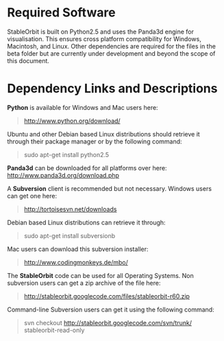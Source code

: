 # Required Software #

StableOrbit is built on Python2.5 and uses the Panda3d engine for visualisation. This ensures cross platform compatibility for Windows, Macintosh, and Linux. Other dependencies are required for the files in the beta folder but are currently under development and beyond the scope of this document.

# Dependency Links and Descriptions #

**Python** is available for Windows and Mac users here:
> http://www.python.org/download/

Ubuntu and other Debian based Linux distributions should retrieve it through their package manager or by the following command:
> sudo apt-get install python2.5

**Panda3d** can be downloaded for all platforms over here:
http://www.panda3d.org/download.php

A **Subversion** client is recommended but not necessary. Windows users can get one here:
> http://tortoisesvn.net/downloads

Debian based Linux distributions can retrieve it through:
> sudo apt-get install subversionb

Mac users can download this subversion installer:
> http://www.codingmonkeys.de/mbo/

The **StableOrbit** code can be used for all Operating Systems. Non subversion users can get a zip archive of the file here:
> http://stableorbit.googlecode.com/files/stableorbit-r60.zip

Command-line Subversion users can get it using the following command:
> svn checkout http://stableorbit.googlecode.com/svn/trunk/ stableorbit-read-only